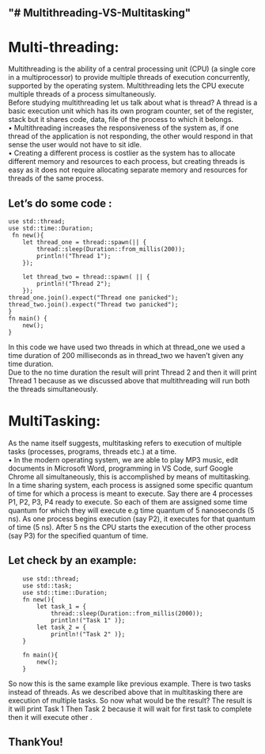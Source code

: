 ## "# Multithreading-VS-Multitasking" 
#  Multi-threading:  
Multithreading is the ability of a central processing unit (CPU) (a single core in a multiprocessor) to provide multiple threads of execution concurrently, supported by the operating system. Multithreading lets the CPU execute multiple threads of a process simultaneously.  
Before studying multithreading let us talk about what is thread? A thread is a basic execution unit which has its own program counter, set of the register, stack but it shares code, data, file of the process to which it belongs.  
•	Multithreading increases the responsiveness of the system as, if one thread of the application is not responding, the other would respond in that sense the user would not have to sit idle.  
•	Creating a different process is costlier as the system has to allocate different memory and resources to each process, but creating threads is easy as it does not require allocating separate memory and resources for threads of the same process.  
 
## Let’s do some code :  


    use std::thread;
    use std::time::Duration;
     fn new(){
        let thread_one = thread::spawn(|| {
            thread::sleep(Duration::from_millis(200));
            println!("Thread 1");
        });
        
        let thread_two = thread::spawn( || {
            println!("Thread 2");
        });
    thread_one.join().expect("Thread one panicked");
    thread_two.join().expect("Thread two panicked");
    }
    fn main() {
        new();
    }

 
  In this code we have used two threads in which at thread_one   we used a time duration of 200 milliseconds as in thread_two   we haven’t given any time duration.  
  Due to the no time duration the result will print Thread 2 and then it will print Thread 1 because as we discussed above that multithreading will run both the threads simultaneously.  
# MultiTasking:  
As the name itself suggests, multitasking refers to execution of multiple tasks (processes, programs, threads etc.) at a time.  
•	In the modern operating system, we are able to play MP3 music, edit documents in Microsoft Word, programming in VS Code, surf Google Chrome all simultaneously, this is accomplished by means of multitasking.  
In a time sharing system, each process is assigned some specific quantum of time for which a process is meant to execute. Say there are 4 processes P1, P2, P3, P4 ready to execute. So each of them are assigned some time quantum for which they will execute e.g time quantum of 5 nanoseconds (5 ns). As one process begins execution (say P2), it executes for that quantum of time (5 ns). After 5 ns the CPU starts the execution of the other process (say P3) for the specified quantum of time.  

## Let check by an example:
        use std::thread;
        use std::task;
        use std::time::Duration;
        fn new(){
            let task_1 = {
                thread::sleep(Duration::from_millis(2000));
                println!("Task 1" )};
            let task_2 = {
                println!("Task 2" )};
        }

        fn main(){
            new();
        }


So now this is the same example like previous example. There is two tasks instead of threads. As we described above that in multitasking there are execution of multiple tasks. So now what would be the result?
The result is it will print Task 1 Then Task 2 because it will wait for first task to complete then it will execute other .

## ThankYou!


